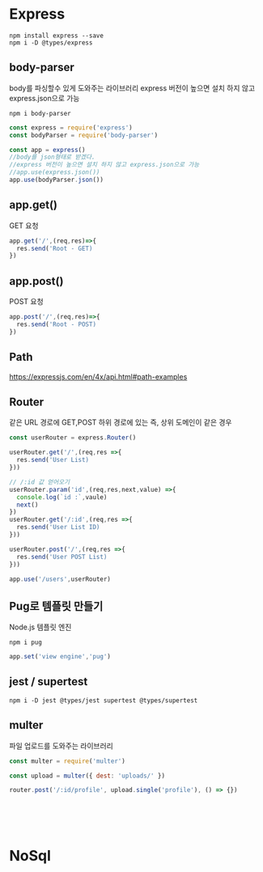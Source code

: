 # Express
```
npm install express --save
npm i -D @types/express
```

## body-parser
body를 파싱할수 있게 도와주는 라이브러리
express 버전이 높으면 설치 하지 않고 express.json으로 가능
```
npm i body-parser
```
```js
const express = require('express')
const bodyParser = require('body-parser')

const app = express()
//body를 json형태로 받겠다.
//express 버전이 높으면 설치 하지 않고 express.json으로 가능
//app.use(express.json())
app.use(bodyParser.json())
```

## app.get()
GET 요청
```js
app.get('/',(req,res)=>{
  res.send('Root - GET)
})
```
## app.post()
POST 요청
```js
app.post('/',(req,res)=>{
  res.send('Root - POST)
})
```

## Path
https://expressjs.com/en/4x/api.html#path-examples

## Router
같은 URL 경로에 GET,POST 하위 경로에 있는 즉, 상위 도메인이 같은 경우
```js
const userRouter = express.Router()

userRouter.get('/',(req,res =>{
  res.send('User List)
}))

// /:id 값 얻어오기
userRouter.param('id',(req,res,next,value) =>{
  console.log(`id :`,vaule)
  next()
})
userRouter.get('/:id',(req,res =>{
  res.send('User List ID)
}))

userRouter.post('/',(req,res =>{
  res.send('User POST List)
}))

app.use('/users',userRouter)
```


## Pug로 템플릿 만들기
Node.js 템플릿 엔진
```
npm i pug
```
```js
app.set('view engine','pug')
```

## jest / supertest
```
npm i -D jest @types/jest supertest @types/supertest
```

## multer
파일 업로드를 도와주는 라이브러리
```js
const multer = require('multer')

const upload = multer({ dest: 'uploads/' })

router.post('/:id/profile', upload.single('profile'), () => {})
```

</br>
</br>
</br>

# NoSql
